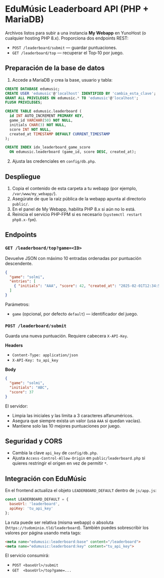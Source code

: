 # EduMúsic Leaderboard API (PHP + MariaDB)

Archivos listos para subir a una instancia **My Webapp** en YunoHost (o cualquier hosting PHP 8.x). Proporciona dos endpoints REST:

- `POST /leaderboard/submit` — guardar puntuaciones.
- `GET /leaderboard/top` — recuperar el Top‑10 por juego.

## Preparación de la base de datos

1. Accede a MariaDB y crea la base, usuario y tabla:

```sql
CREATE DATABASE edumusic;
CREATE USER 'edumusic'@'localhost' IDENTIFIED BY 'cambia_esta_clave';
GRANT ALL PRIVILEGES ON edumusic.* TO 'edumusic'@'localhost';
FLUSH PRIVILEGES;

CREATE TABLE edumusic.leaderboard (
  id INT AUTO_INCREMENT PRIMARY KEY,
  game_id VARCHAR(50) NOT NULL,
  initials CHAR(3) NOT NULL,
  score INT NOT NULL,
  created_at TIMESTAMP DEFAULT CURRENT_TIMESTAMP
);

CREATE INDEX idx_leaderboard_game_score
  ON edumusic.leaderboard (game_id, score DESC, created_at);
```

2. Ajusta las credenciales en `config/db.php`.

## Despliegue

1. Copia el contenido de esta carpeta a tu webapp (por ejemplo, `/var/www/my_webapp/`).
2. Asegúrate de que la raíz pública de la webapp apunta al directorio `public/`.
3. En el panel de My Webapp, habilita PHP 8.x si aún no lo está.
4. Reinicia el servicio PHP-FPM si es necesario (`systemctl restart php8.x-fpm`).

## Endpoints

### `GET /leaderboard/top?game=<ID>`

Devuelve JSON con máximo 10 entradas ordenadas por puntuación descendente.

```json
{
  "game": "solmi",
  "entries": [
    { "initials": "AAA", "score": 42, "created_at": "2025-02-01T12:34:56Z" }
  ]
}
```

Parámetros:
- `game` (opcional, por defecto `default`) — identificador del juego.

### `POST /leaderboard/submit`

Guarda una nueva puntuación. Requiere cabecera `X-API-Key`.

**Headers**
- `Content-Type: application/json`
- `X-API-Key: tu_api_key`

**Body**
```json
{
  "game": "solmi",
  "initials": "ABC",
  "score": 37
}
```

El servidor:
- Limpia las iniciales y las limita a 3 caracteres alfanuméricos.
- Asegura que siempre exista un valor (usa `AAA` si quedan vacías).
- Mantiene solo las 10 mejores puntuaciones por juego.

## Seguridad y CORS

- Cambia la clave `api_key` de `config/db.php`.
- Ajusta `Access-Control-Allow-Origin` en `public/leaderboard.php` si quieres restringir el origen en vez de permitir `*`.

## Integración con EduMúsic

En el frontend actualiza el objeto `LEADERBOARD_DEFAULT` dentro de `js/app.js`:

```js
const LEADERBOARD_DEFAULT = {
  baseUrl: 'leaderboard',
  apiKey: 'tu_api_key'
};
```

La ruta puede ser relativa (misma webapp) o absoluta (`https://tudominio.tld/leaderboard`). También puedes sobrescribir los valores por página usando meta tags:

```html
<meta name="edumusic:leaderboard:base" content="/leaderboard">
<meta name="edumusic:leaderboard:key" content="tu_api_key">
```

El servicio consumirá:
- `POST <baseUrl>/submit`
- `GET  <baseUrl>/top?game=...`
